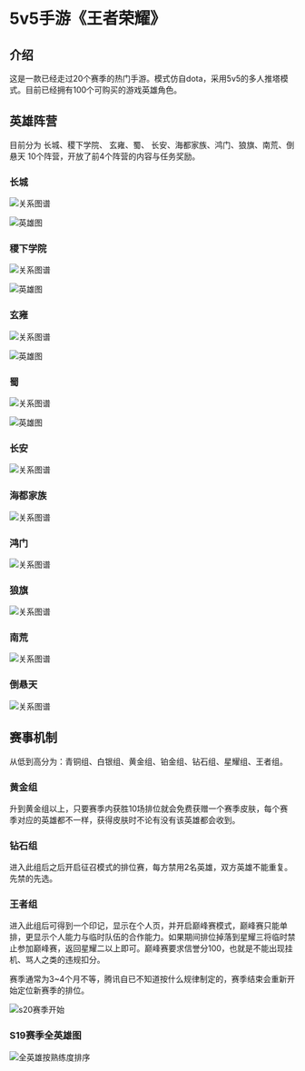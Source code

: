 # 5v5手游《王者荣耀》

## 介绍

这是一款已经走过20个赛季的热门手游。模式仿自dota，采用5v5的多人推塔模式。目前已经拥有100个可购买的游戏英雄角色。

## 英雄阵营

目前分为 长城、稷下学院、 玄雍、蜀、 长安、海都家族、鸿门、狼旗、南荒、倒悬天 10个阵营，开放了前4个阵营的内容与任务奖励。

### 长城

![&#x5173;&#x7CFB;&#x56FE;&#x8C31;](../.gitbook/assets/changcheng1.jpg)

![&#x82F1;&#x96C4;&#x56FE;](../.gitbook/assets/changcheng2.jpg)

### 稷下学院

![&#x5173;&#x7CFB;&#x56FE;&#x8C31;](../.gitbook/assets/jixia1.jpg)

![&#x82F1;&#x96C4;&#x56FE;](../.gitbook/assets/jixia2.jpg)

### 玄雍

![&#x5173;&#x7CFB;&#x56FE;&#x8C31;](../.gitbook/assets/xuanyong1.jpg)

![&#x82F1;&#x96C4;&#x56FE;](../.gitbook/assets/xuanyong2.jpg)

### 蜀

![&#x5173;&#x7CFB;&#x56FE;&#x8C31;](../.gitbook/assets/shu1.jpg)

![&#x82F1;&#x96C4;&#x56FE;](../.gitbook/assets/shu2.jpg)

### 长安

![&#x5173;&#x7CFB;&#x56FE;&#x8C31;](../.gitbook/assets/changan1.jpg)

### 海都家族

![&#x5173;&#x7CFB;&#x56FE;&#x8C31;](../.gitbook/assets/haidu1.jpg)

### 鸿门

![&#x5173;&#x7CFB;&#x56FE;&#x8C31;](../.gitbook/assets/hongmen1.jpg)

### 狼旗

![&#x5173;&#x7CFB;&#x56FE;&#x8C31;](../.gitbook/assets/langqi1.jpg)

### 南荒

![&#x5173;&#x7CFB;&#x56FE;&#x8C31;](../.gitbook/assets/nanhuang1.jpg)

### 倒悬天

![&#x5173;&#x7CFB;&#x56FE;&#x8C31;](../.gitbook/assets/daoxuantian1.jpg)

## 赛事机制

从低到高分为：青铜组、白银组、黄金组、铂金组、钻石组、星耀组、王者组。

### 黄金组

升到黄金组以上，只要赛季内获胜10场排位就会免费获赠一个赛季皮肤，每个赛季对应的英雄都不一样，获得皮肤时不论有没有该英雄都会收到。

### 钻石组

进入此组后之后开启征召模式的排位赛，每方禁用2名英雄，双方英雄不能重复。先禁的先选。

### 王者组

进入此组后可得到一个印记，显示在个人页，并开启巅峰赛模式，巅峰赛只能单排，更显示个人能力与临时队伍的合作能力。如果期间排位掉落到星耀三将临时禁止参加巅峰赛，返回星耀二以上即可。巅峰赛要求信誉分100，也就是不能出现挂机、骂人之类的违规扣分。

赛季通常为3~4个月不等，腾讯自已不知道按什么规律制定的，赛季结束会重新开始定位新赛季的排位。

![s20&#x8D5B;&#x5B63;&#x5F00;&#x59CB;](../.gitbook/assets/S20-2020-07-09.jpg)

### S19赛季全英雄图

![&#x5168;&#x82F1;&#x96C4;&#x6309;&#x719F;&#x7EC3;&#x5EA6;&#x6392;&#x5E8F;](../.gitbook/assets/all-hero.jpg)

